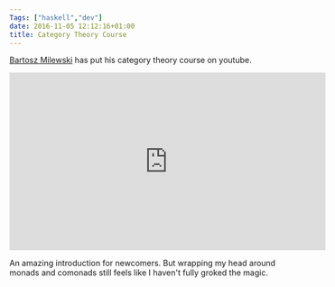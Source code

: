 ```yaml
---
Tags: ["haskell","dev"]
date: 2016-11-05 12:12:16+01:00
title: Category Theory Course
---
```


[Bartosz Milewski](https://bartoszmilewski.com) has put his category
theory course on youtube.

<iframe width="560" height="315" src="https://www.youtube.com/embed/I8LbkfSSR58?list=PLbgaMIhjbmEnaH_LTkxLI7FMa2HsnawM_" frameborder="0" allowfullscreen></iframe>

An amazing introduction for newcomers.  But wrapping my head around
monads and comonads still feels like I haven't fully groked the magic.
